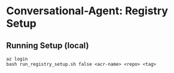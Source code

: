 # Conversational-Agent: Registry Setup

## Running Setup (local)
```
az login
bash run_registry_setup.sh false <acr-name> <repo> <tag>
```